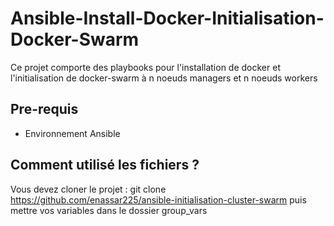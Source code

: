 # Ansible-Install-Docker-Initialisation-Docker-Swarm

Ce projet comporte des playbooks pour l'installation de docker et l'initialisation de docker-swarm à n noeuds managers et n noeuds workers

## Pre-requis
* Environnement Ansible

## Comment utilisé les fichiers ?

Vous devez cloner le projet : git clone https://github.com/enassar225/ansible-initialisation-cluster-swarm puis mettre vos variables dans le dossier group_vars
